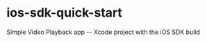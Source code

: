 ios-sdk-quick-start
===================

Simple Video Playback app -- Xcode project with the iOS SDK build
